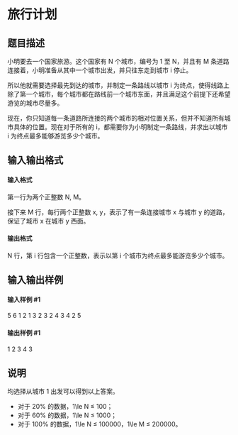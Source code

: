 
# 旅行计划
## 题目描述
小明要去一个国家旅游。这个国家有 N 个城市，编号为 1 至 N，并且有 M 条道路连接着，小明准备从其中一个城市出发，并只往东走到城市 i 停止。

所以他就需要选择最先到达的城市，并制定一条路线以城市 i 为终点，使得线路上除了第一个城市，每个城市都在路线前一个城市东面，并且满足这个前提下还希望游览的城市尽量多。

现在，你只知道每一条道路所连接的两个城市的相对位置关系，但并不知道所有城市具体的位置。现在对于所有的 i，都需要你为小明制定一条路线，并求出以城市 i 为终点最多能够游览多少个城市。
## 输入输出格式
#### 输入格式

第一行为两个正整数 N, M。

接下来 M 行，每行两个正整数 x, y，表示了有一条连接城市 x 与城市 y 的道路，保证了城市 x 在城市 y 西面。

#### 输出格式

N 行，第 i 行包含一个正整数，表示以第 i 个城市为终点最多能游览多少个城市。

## 输入输出样例
#### 输入样例 #1
5 6
1 2
1 3
2 3
2 4
3 4
2 5

#### 输出样例 #1
1
2
3
4
3

## 说明
均选择从城市 1 出发可以得到以上答案。

- 对于 20\% 的数据，1\le N ≤ 100；
- 对于 60\% 的数据，1\le N ≤ 1000；
- 对于 100\% 的数据，1\le N ≤ 100000，1\le M ≤ 200000。

